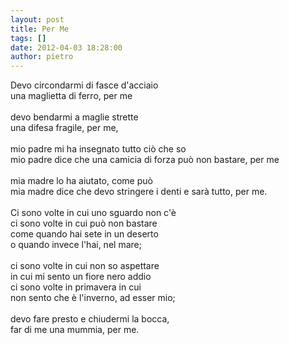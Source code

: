 ```yaml
---
layout: post
title: Per Me
tags: []
date: 2012-04-03 18:28:00
author: pietro
---
```

Devo circondarmi di fasce d'acciaio<br/>una maglietta di ferro, per me<br/><br/>devo bendarmi a maglie strette<br/>una difesa fragile, per me,<br/><br/>mio padre mi ha insegnato tutto ciò che so<br/>mio padre dice che una camicia di forza può non bastare, per me<br/><br/>mia madre lo ha aiutato, come può<br/>mia madre dice che devo stringere i denti e sarà tutto, per me.<br/><br/>Ci sono volte in cui uno sguardo non c'è<br/>ci sono volte in cui può non bastare<br/>come quando hai sete in un deserto<br/>o quando invece l'hai, nel mare;<br/><br/>ci sono volte in cui non so aspettare<br/>in cui mi sento un fiore nero addio<br/>ci sono volte in primavera in cui<br/>non sento che è l'inverno, ad esser mio;<br/><br/>devo fare presto e chiudermi la bocca,<br/>far di me una mummia, per me.
